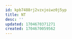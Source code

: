 ```yaml
---
id: kpb7488rj2vzxjoiwz0j5yp
title: NT
desc: ''
updated: 1704670371271
created: 1704670059562
---
```

